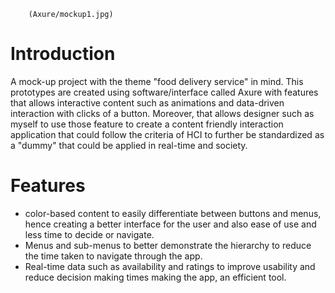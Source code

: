 
        (Axure/mockup1.jpg)
      




# Introduction

A mock-up project with the theme "food delivery service" in mind. This prototypes are created using software/interface
called Axure with features that allows interactive content such as animations and data-driven interaction with clicks 
of a button. Moreover, that allows designer such as myself to use those feature to create a content friendly interaction
application that could follow the criteria of HCI to further be standardized as a "dummy" that could be applied in real-time
and society. 


# Features
* color-based content to easily differentiate between buttons and menus, hence creating a better interface for the user and
  also ease of use and less time to decide or navigate.
* Menus and sub-menus to better demonstrate the hierarchy to reduce the time taken to navigate through the app.
* Real-time data such as availability and ratings to improve usability and reduce decision making times making the app,
  an efficient tool. 